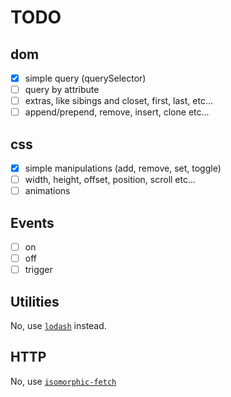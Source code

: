 # TODO

## dom

- [x] simple query (querySelector)
- [ ] query by attribute
- [ ] extras, like sibings and closet, first, last, etc...
- [ ] append/prepend, remove, insert, clone etc...

## css

- [x] simple manipulations (add, remove, set, toggle) 
- [ ] width, height, offset, position, scroll etc...
- [ ] animations

## Events

 - [ ] on
 - [ ] off
 - [ ] trigger

## Utilities

No, use [`lodash`](https://lodash.com/) instead.

## HTTP

No, use [`isomorphic-fetch`](https://github.com/matthew-andrews/isomorphic-fetch)
